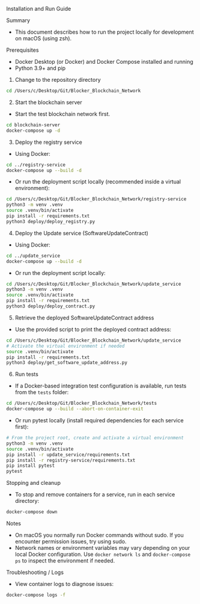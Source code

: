 Installation and Run Guide

Summary
- This document describes how to run the project locally for development on macOS (using zsh).

Prerequisites
- Docker Desktop (or Docker) and Docker Compose installed and running
- Python 3.9+ and pip

1) Change to the repository directory
```zsh
cd /Users/c/Desktop/Git/Blocker_Blockchain_Network
```

2) Start the blockchain server
- Start the test blockchain network first.
```zsh
cd blockchain-server
docker-compose up -d
```

3) Deploy the registry service
- Using Docker:
```zsh
cd ../registry-service
docker-compose up --build -d
```

- Or run the deployment script locally (recommended inside a virtual environment):
```zsh
cd /Users/c/Desktop/Git/Blocker_Blockchain_Network/registry-service
python3 -m venv .venv
source .venv/bin/activate
pip install -r requirements.txt
python3 deploy/deploy_registry.py
```

4) Deploy the Update service (SoftwareUpdateContract)
- Using Docker:
```zsh
cd ../update_service
docker-compose up --build -d
```

- Or run the deployment script locally:
```zsh
cd /Users/c/Desktop/Git/Blocker_Blockchain_Network/update_service
python3 -m venv .venv
source .venv/bin/activate
pip install -r requirements.txt
python3 deploy/deploy_contract.py
```

5) Retrieve the deployed SoftwareUpdateContract address
- Use the provided script to print the deployed contract address:
```zsh
cd /Users/c/Desktop/Git/Blocker_Blockchain_Network/update_service
# Activate the virtual environment if needed
source .venv/bin/activate
pip install -r requirements.txt
python3 deploy/get_software_update_address.py
```

6) Run tests
- If a Docker-based integration test configuration is available, run tests from the `tests` folder:
```zsh
cd /Users/c/Desktop/Git/Blocker_Blockchain_Network/tests
docker-compose up --build --abort-on-container-exit
```

- Or run pytest locally (install required dependencies for each service first):
```zsh
# From the project root, create and activate a virtual environment
python3 -m venv .venv
source .venv/bin/activate
pip install -r update_service/requirements.txt
pip install -r registry-service/requirements.txt
pip install pytest
pytest
```

Stopping and cleanup
- To stop and remove containers for a service, run in each service directory:
```zsh
docker-compose down
```

Notes
- On macOS you normally run Docker commands without sudo. If you encounter permission issues, try using sudo.
- Network names or environment variables may vary depending on your local Docker configuration. Use `docker network ls` and `docker-compose ps` to inspect the environment if needed.

Troubleshooting / Logs
- View container logs to diagnose issues:
```zsh
docker-compose logs -f
```
